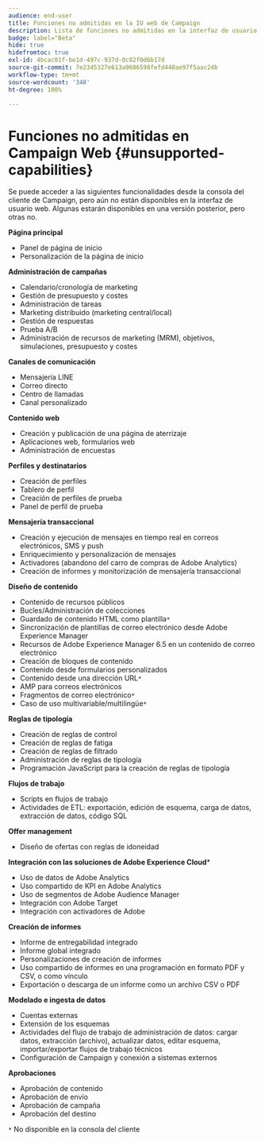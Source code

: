 ```yaml
---
audience: end-user
title: Funciones no admitidas en la IU web de Campaign
description: Lista de funciones no admitidas en la interfaz de usuario web de Campaign
badge: label="Beta"
hide: true
hidefromtoc: true
exl-id: 4bcac01f-be1d-497c-937d-0c82f0d6b17d
source-git-commit: 7e2345327e613a9606598fefd440ae97f5aac24b
workflow-type: tm+mt
source-wordcount: '348'
ht-degree: 100%

---
```


# Funciones no admitidas en Campaign Web {#unsupported-capabilities}

Se puede acceder a las siguientes funcionalidades desde la consola del cliente de Campaign, pero aún no están disponibles en la interfaz de usuario web. Algunas estarán disponibles en una versión posterior, pero otras no.

**Página principal**

* Panel de página de inicio
* Personalización de la página de inicio

**Administración de campañas**

* Calendario/cronología de marketing
* Gestión de presupuesto y costes
* Administración de tareas
* Marketing distribuido (marketing central/local)
* Gestión de respuestas
* Prueba A/B
* Administración de recursos de marketing (MRM), objetivos, simulaciones, presupuesto y costes

**Canales de comunicación**

* Mensajería LINE
* Correo directo
* Centro de llamadas
* Canal personalizado

**Contenido web**

* Creación y publicación de una página de aterrizaje
* Aplicaciones web, formularios web
* Administración de encuestas

**Perfiles y destinatarios**

* Creación de perfiles
* Tablero de perfil
* Creación de perfiles de prueba
* Panel de perfil de prueba

**Mensajería transaccional**

* Creación y ejecución de mensajes en tiempo real en correos electrónicos, SMS y push
* Enriquecimiento y personalización de mensajes
* Activadores (abandono del carro de compras de Adobe Analytics)
* Creación de informes y monitorización de mensajería transaccional

**Diseño de contenido**

* Contenido de recursos públicos
* Bucles/Administración de colecciones
* Guardado de contenido HTML como plantilla`*`
* Sincronización de plantillas de correo electrónico desde Adobe Experience Manager
* Recursos de Adobe Experience Manager 6.5 en un contenido de correo electrónico
* Creación de bloques de contenido
* Contenido desde formularios personalizados
* Contenido desde una dirección URL`*`
* AMP para correos electrónicos
* Fragmentos de correo electrónico`*`
* Caso de uso multivariable/multilingüe`*`

**Reglas de tipología**

* Creación de reglas de control
* Creación de reglas de fatiga
* Creación de reglas de filtrado
* Administración de reglas de tipología
* Programación JavaScript para la creación de reglas de tipología

**Flujos de trabajo**

* Scripts en flujos de trabajo
* Actividades de ETL: exportación, edición de esquema, carga de datos, extracción de datos, código SQL

**Offer management**

* Diseño de ofertas con reglas de idoneidad

**Integración con las soluciones de Adobe Experience Cloud***

* Uso de datos de Adobe Analytics
* Uso compartido de KPI en Adobe Analytics
* Uso de segmentos de Adobe Audience Manager
* Integración con Adobe Target
* Integración con activadores de Adobe

**Creación de informes**

* Informe de entregabilidad integrado
* Informe global integrado
* Personalizaciones de creación de informes
* Uso compartido de informes en una programación en formato PDF y CSV, o como vínculo
* Exportación o descarga de un informe como un archivo CSV o PDF

**Modelado e ingesta de datos**

* Cuentas externas
* Extensión de los esquemas
* Actividades del flujo de trabajo de administración de datos: cargar datos, extracción (archivo), actualizar datos, editar esquema, importar/exportar flujos de trabajo técnicos
* Configuración de Campaign y conexión a sistemas externos

**Aprobaciones**

* Aprobación de contenido
* Aprobación de envío
* Aprobación de campaña
* Aprobación del destino


`*` No disponible en la consola del cliente
